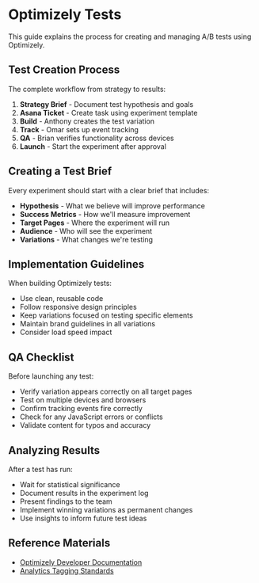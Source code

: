 # Optimizely Tests

This guide explains the process for creating and managing A/B tests using Optimizely.

## Test Creation Process

The complete workflow from strategy to results:

1. **Strategy Brief** - Document test hypothesis and goals
2. **Asana Ticket** - Create task using experiment template
3. **Build** - Anthony creates the test variation
4. **Track** - Omar sets up event tracking
5. **QA** - Brian verifies functionality across devices
6. **Launch** - Start the experiment after approval

## Creating a Test Brief

Every experiment should start with a clear brief that includes:

- **Hypothesis** - What we believe will improve performance
- **Success Metrics** - How we'll measure improvement
- **Target Pages** - Where the experiment will run
- **Audience** - Who will see the experiment
- **Variations** - What changes we're testing

## Implementation Guidelines

When building Optimizely tests:

- Use clean, reusable code
- Follow responsive design principles
- Keep variations focused on testing specific elements
- Maintain brand guidelines in all variations
- Consider load speed impact

## QA Checklist

Before launching any test:

- Verify variation appears correctly on all target pages
- Test on multiple devices and browsers
- Confirm tracking events fire correctly
- Check for any JavaScript errors or conflicts
- Validate content for typos and accuracy

## Analyzing Results

After a test has run:

- Wait for statistical significance
- Document results in the experiment log
- Present findings to the team
- Implement winning variations as permanent changes
- Use insights to inform future test ideas

## Reference Materials

- [Optimizely Developer Documentation](https://docs.developers.optimizely.com/)
- [Analytics Tagging Standards](../analytics-standards.md) 